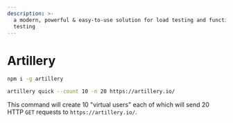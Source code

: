 ```yaml
---
description: >-
  a modern, powerful & easy-to-use solution for load testing and functional
  testing
---
```


# Artillery

```bash
npm i -g artillery
```

```bash
artillery quick --count 10 -n 20 https://artillery.io/
```

This command will create 10 "virtual users" each of which will send 20 HTTP `GET` requests to `https://artillery.io/`.




